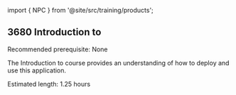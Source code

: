 import { NPC } from '@site/src/training/products';

## 3680 Introduction to <NPC />

Recommended prerequisite: None

The Introduction to <NPC /> course provides an understanding of how to deploy and use this application.

Estimated length: 1.25 hours
